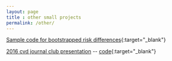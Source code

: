 ```yaml
---
layout: page
title : other small projects
permalink: /other/
---
```


[Sample code for bootstrapped risk differences](risk-diff.html){:target="_blank"}

[2016 cvd journal club presentation](jclub.20160212.html) -- [code](jclub.20160212.Rmd){:target="_blank"}

